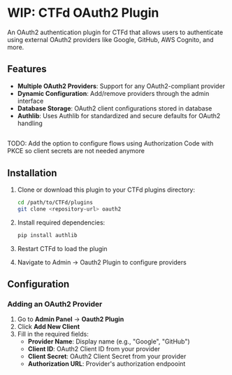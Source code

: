 # WIP: CTFd OAuth2 Plugin

An OAuth2 authentication plugin for CTFd that allows users to authenticate using external OAuth2 providers like Google, GitHub, AWS Cognito, and more.

## Features

- **Multiple OAuth2 Providers**: Support for any OAuth2-compliant provider
- **Dynamic Configuration**: Add/remove providers through the admin interface
- **Database Storage**: OAuth2 client configurations stored in database
- **Authlib**: Uses Authlib for standardized and secure defaults for OAuth2 handling

##
TODO: Add the option to configure flows using Authorization Code with PKCE so client secrets are not needed anymore

## Installation

1. Clone or download this plugin to your CTFd plugins directory:
   ```bash
   cd /path/to/CTFd/plugins
   git clone <repository-url> oauth2
   ```

2. Install required dependencies:
   ```bash
   pip install authlib
   ```

3. Restart CTFd to load the plugin

4. Navigate to Admin → Oauth2 Plugin to configure providers

## Configuration

### Adding an OAuth2 Provider
1. Go to **Admin Panel** → **Oauth2 Plugin**
2. Click **Add New Client**
3. Fill in the required fields:
   - **Provider Name**: Display name (e.g., "Google", "GitHub")
   - **Client ID**: OAuth2 Client ID from your provider
   - **Client Secret**: OAuth2 Client Secret from your provider
   - **Authorization URL**: Provider's authorization endpooint